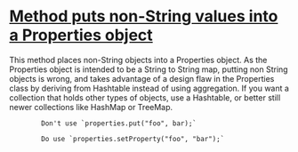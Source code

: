 # [Method puts non-String values into a Properties object](http://fb-contrib.sourceforge.net/bugdescriptions.html#IPU_IMPROPER_PROPERTIES_USE)

This method places non-String objects into a Properties object. As the Properties object
			is intended to be a String to String map, putting non String objects is wrong, and takes advantage
			of a design flaw in the Properties class by deriving from Hashtable instead of using aggregation.
			If you want a collection that holds other types of objects, use a Hashtable, or better still newer collections
			like HashMap or TreeMap.

			Don't use `properties.put("foo", bar);`

			Do use `properties.setProperty("foo", "bar");`